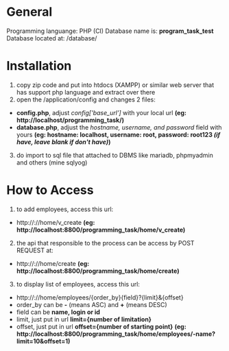 # General
Programming languange: PHP (CI)
Database name is: **program_task_test**
Database located at: <root-project>/database/

# Installation
1. copy zip code and put into htdocs (XAMPP) or similar web server that has support php language and extract over there
2. open the <root-project>/application/config and changes 2 files:
- **config.php**, adjust _config['base_url']_ with your local url 
**(eg: http://localhost/programming_task/)**
- **database.php**, adjust the _hostname, username, and password_ field with yours
**(eg: hostname: localhost, username: root, password: root123 _(if have, leave blank if don't have)_)**
3. do import to sql file that attached to DBMS like mariadb, phpmyadmin and others (mine sqlyog)

# How to Access
1. to add employees, access this url:
- http://<hostname>:<port>/<root-project>/home/v_create
**(eg: http://localhost:8800/programming_task/home/v_create)**
2. the api that responsible to the process can be access by POST REQUEST at:
- http://<hostname>:<port>/<root-project>/home/create
**(eg: http://localhost:8800/programming_task/home/create)**
3. to display list of employees, access this url:
- http://<hostname>:<port>/<root-project>/home/employees/{order_by}{field}?{limit}&{offset}
- order_by can be **-** (means ASC) and **+** (means DESC)
- field can be **name, login or id**
- limit, just put in url **limit={number of limitation}**
- offset, just put in url **offset={number of starting point}**
**(eg: http://localhost:8800/programming_task/home/employees/-name?limit=10&offset=1)**